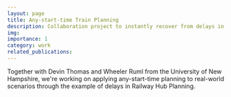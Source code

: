 ```yaml
---
layout: page
title: Any-start-time Train Planning
description: Collaboration project to instantly recover from delays in a railway hub
img: 
importance: 1
category: work
related_publications: 
---
```


Together with Devin Thomas and Wheeler Ruml from the University of New Hampshire, we're working on applying any-start-time planning to real-world scenarios through the example of delays in Railway Hub Planning.

